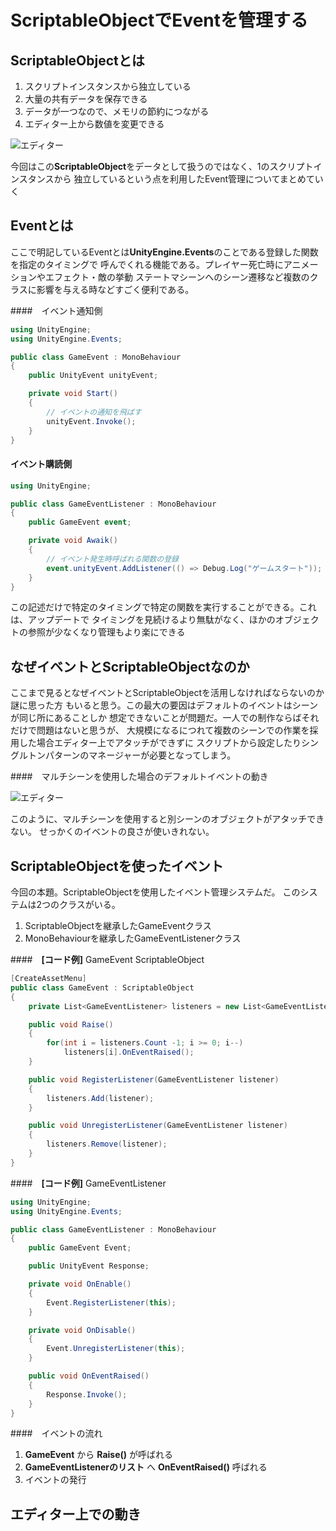 # ScriptableObjectでEventを管理する

## ScriptableObjectとは

1. スクリプトインスタンスから独立している
2. 大量の共有データを保存できる
3. データが一つなので、メモリの節約につながる
4. エディター上から数値を変更できる

![エディター](https://github.com/kazu1184/MultiSceneEnding/blob/images/images/ScriptableObject.PNG?raw=true "プレイヤーステータス")

今回はこの**ScriptableObject**をデータとして扱うのではなく、1のスクリプトインスタンスから
独立しているという点を利用したEvent管理についてまとめていく

## Eventとは

ここで明記しているEventとは**UnityEngine.Events**のことである登録した関数を指定のタイミングで
呼んでくれる機能である。プレイヤー死亡時にアニメーションやエフェクト・敵の挙動
ステートマシーンへのシーン遷移など複数のクラスに影響を与える時などすごく便利である。

####　イベント通知側

```c#
using UnityEngine;
using UnityEngine.Events;

public class GameEvent : MonoBehaviour
{
    public UnityEvent unityEvent;

    private void Start()
    {
        // イベントの通知を飛ばす
        unityEvent.Invoke();
    }
}
```

#### イベント購読側

```c#
using UnityEngine;

public class GameEventListener : MonoBehaviour
{
    public GameEvent event;

    private void Awaik()
    {
        // イベント発生時呼ばれる関数の登録
        event.unityEvent.AddListener(() => Debug.Log("ゲームスタート"));
    }
}
```

この記述だけで特定のタイミングで特定の関数を実行することができる。これは、アップデートで
タイミングを見続けるより無駄がなく、ほかのオブジェクトの参照が少なくなり管理もより楽にできる

## なぜイベントとScriptableObjectなのか

ここまで見るとなぜイベントとScriptableObjectを活用しなければならないのか謎に思った方
もいると思う。この最大の要因はデフォルトのイベントはシーンが同じ所にあることしか
想定できないことが問題だ。一人での制作ならばそれだけで問題はないと思うが、
大規模になるにつれて複数のシーンでの作業を採用した場合エディター上でアタッチができずに
スクリプトから設定したりシングルトンパターンのマネージャーが必要となってしまう。

####　マルチシーンを使用した場合のデフォルトイベントの動き

![エディター](https://github.com/kazu1184/MultiSceneEnding/blob/images/images/DefalutEvent.gif?raw=true "デフォルトイベント")

このように、マルチシーンを使用すると別シーンのオブジェクトがアタッチできない。
せっかくのイベントの良さが使いきれない。

## ScriptableObjectを使ったイベント

今回の本題。ScriptableObjectを使用したイベント管理システムだ。
このシステムは2つのクラスがいる。

1. ScriptableObjectを継承したGameEventクラス
2. MonoBehaviourを継承したGameEventListenerクラス

####　**[コード例]** GameEvent ScriptableObject

```c#
[CreateAssetMenu]
public class GameEvent : ScriptableObject
{
    private List<GameEventListener> listeners = new List<GameEventListener>();

    public void Raise()
    {
        for(int i = listeners.Count -1; i >= 0; i--)
            listeners[i].OnEventRaised();
    }

    public void RegisterListener(GameEventListener listener)
    {  
        listeners.Add(listener);
    }

    public void UnregisterListener(GameEventListener listener)
    {
        listeners.Remove(listener);
    }
}
```

####　**[コード例]** GameEventListener

```c#
using UnityEngine;
using UnityEngine.Events;

public class GameEventListener : MonoBehaviour
{
    public GameEvent Event;

    public UnityEvent Response;

    private void OnEnable()
    {
        Event.RegisterListener(this);
    }

    private void OnDisable()
    {
        Event.UnregisterListener(this);
    }

    public void OnEventRaised()
    {
        Response.Invoke();
    }
}
```

####　イベントの流れ

1. **GameEvent** から **Raise()** が呼ばれる
2. **GameEventListenerのリスト** へ **OnEventRaised()** 呼ばれる
3. イベントの発行

## エディター上での動き
